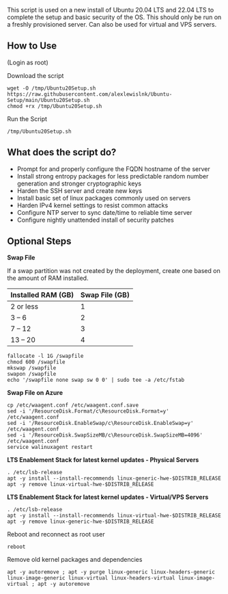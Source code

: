 This script is used on a new install of Ubuntu 20.04 LTS and 22.04 LTS to complete the setup and basic security of the OS. 
This should only be run on a freshly provisioned server. Can also be used for virtual and VPS servers.

## How to Use
(Login as root)

Download the script
```
wget -O /tmp/Ubuntu20Setup.sh https://raw.githubusercontent.com/alexlewislnk/Ubuntu-Setup/main/Ubuntu20Setup.sh
chmod +rx /tmp/Ubuntu20Setup.sh
```

Run the Script
```
/tmp/Ubuntu20Setup.sh
```

## What does the script do?
- Prompt for and properly configure the FQDN hostname of the server
- Install strong entropy packages for less predictable random number generation and stronger cryptographic keys
- Harden the SSH server and create new keys
- Install basic set of linux packages commonly used on servers
- Harden IPv4 kernel settings to resist common attacks
- Configure NTP server to sync date/time to reliable time server
- Configure nightly unattended install of security patches


## Optional Steps

**Swap File**

If a swap partition was not created by the deployment, create one based on the amount of RAM installed.

|Installed RAM (GB)|Swap File (GB)|
|---|---|
|2 or less|1|
|3 – 6|2|
|7 – 12|3|
|13 – 20|4|
 
```
fallocate -l 1G /swapfile
chmod 600 /swapfile
mkswap /swapfile
swapon /swapfile
echo '/swapfile none swap sw 0 0' | sudo tee -a /etc/fstab
```

**Swap File on Azure**
```
cp /etc/waagent.conf /etc/waagent.conf.save
sed -i '/ResourceDisk.Format/c\ResourceDisk.Format=y' /etc/waagent.conf
sed -i '/ResourceDisk.EnableSwap/c\ResourceDisk.EnableSwap=y' /etc/waagent.conf
sed -i '/ResourceDisk.SwapSizeMB/c\ResourceDisk.SwapSizeMB=4096' /etc/waagent.conf
service walinuxagent restart
```

**LTS Enablement Stack for latest kernel updates - Physical Servers**
```
. /etc/lsb-release
apt -y install --install-recommends linux-generic-hwe-$DISTRIB_RELEASE
apt -y remove linux-virtual-hwe-$DISTRIB_RELEASE
```

**LTS Enablement Stack for latest kernel updates - Virtual/VPS Servers**
```
. /etc/lsb-release
apt -y install --install-recommends linux-virtual-hwe-$DISTRIB_RELEASE
apt -y remove linux-generic-hwe-$DISTRIB_RELEASE
```

Reboot and reconnect as root user
```
reboot
```

Remove old kernel packages and dependencies
```
apt -y autoremove ; apt -y purge linux-generic linux-headers-generic linux-image-generic linux-virtual linux-headers-virtual linux-image-virtual ; apt -y autoremove
```
